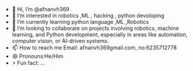 - 👋 Hi, I’m @afnanvh369
- 👀 I’m interested in robotics ,ML , hacking , python devoloping
- 🌱 I’m currently learning python language ,ML ,Robotics
- 💞️ I’m looking to collaborate on projects involving robotics, machine learning, and Python development, especially in areas like automation, computer vision, or AI-driven systems.
- 📫 How to reach me Email: afnanvh369gmail.com, no:6235712778
- 😄 Pronouns:He/Him
- ⚡ Fun fact: ...

<!---
afnanvh369/afnanvh369 is a ✨ special ✨ repository because its `README.md` (this file) appears on your GitHub profile.
You can click the Preview link to take a look at your changes.
--->
